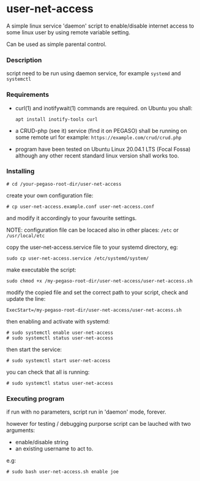 # user-net-access

A simple linux service 'daemon' script to enable/disable internet
access to some linux user by using remote variable setting.

Can be used as simple parental control.

### Description

script need to be run using daemon service, for example ```systemd``` and
```systemctl```

### Requirements

* curl(1) and inotifywait(1) commands are required.
  on Ubuntu you shall:
  ```
  apt install inotify-tools curl
  ```
  
* a CRUD-php (see it) service (find it on PEGASO) shall be
  running on some remote url for example:
  ```https://example.com/crud/crud.php```

* program have been tested on Ubuntu Linux 20.04.1 LTS (Focal Fossa)
  although any other recent standard linux version shall works too.

### Installing

```
# cd /your-pegaso-root-dir/user-net-access
```

create your own configuration file:
```
# cp user-net-access.example.conf user-net-access.conf
```
and modify it accordingly to your favourite settings.

NOTE: configuration file can be locaced also in other places:
      ```/etc``` or ```/usr/local/etc```

copy the user-net-access.service file to your systemd directory, eg:

```
sudo cp user-net-access.service /etc/systemd/system/
```
make executable the script:

```sudo chmod +x /my-pegaso-root-dir/user-net-access/user-net-access.sh```

modify the copied file and set the correct path to your script, check and
update the line:

```
ExecStart=/my-pegaso-root-dir/user-net-access/user-net-access.sh
```
then enabling and activate with systemd:

```
# sudo systemctl enable user-net-access
# sudo systemctl status user-net-access
```

then start the service:

```# sudo systemctl start user-net-access```

you can check that all is running:

```# sudo systemctl status user-net-access```

### Executing program

if run with no parameters, script run in 'daemon' mode, forever.

however for testing / debugging purporse script can be lauched
with two arguments:
* enable/disable string
* an existing username to act to.

e.g:
```
# sudo bash user-net-access.sh enable joe
```

